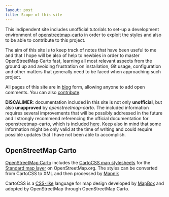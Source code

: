```yaml
---
layout: post
title: Scope of this site
---
```


This indipendent site includes unofficial tutorials to set-up a development environment of [openstreetmap-carto](https://github.com/gravitystorm/openstreetmap-carto) in order to exploit the styles and also to be able to contribute to this project.

The aim of this site is to keep track of notes that have been useful to me and that I hope will be also of help to newbies in order to master OpenStreetMap Carto fast, learning all most relevant aspects from the ground up and avoiding frustration on installation, Git usage, configuration and other matters that generally need to be faced when approaching such project.

All pages of this site are in [blog](#disqus_thread) form, allowing anyone to add open comments. You can also [contribute](how-to-contribute).

**DISCALIMER**: documentation included in this site is not only **unofficial**, but also **unapproved** by *openstreetmap-carto*. The included information requires several improvements that will be possibly addressed in the future and I strongly recommend referencing the official documentation for openstreetmap-carto, which is included [here](https://github.com/gravitystorm/openstreetmap-carto). Keep also in mind that some information might be only valid at the time of writing and could require possible updates that I have not been able to accomplish.

## OpenStreetMap Carto

[OpenStreetMap Carto](https://github.com/gravitystorm/openstreetmap-carto) includes the [CartoCSS map stylesheets](http://wiki.openstreetmap.org/wiki/CartoCSS) for the [Standard map layer](http://wiki.openstreetmap.org/wiki/Standard_tile_layer) on OpenStreetMap.org. The styles can be converted from CartoCSS to XML and then processed by [Mapnik](http://wiki.openstreetmap.org/wiki/Mapnik)

CartoCSS is a [CSS-like](https://en.wikipedia.org/wiki/Cascading_Style_Sheets) language for map design developed by [MapBox](https://en.wikipedia.org/wiki/Mapbox) and adopted by OpenStreetMap through OpenStreetMap Carto.

